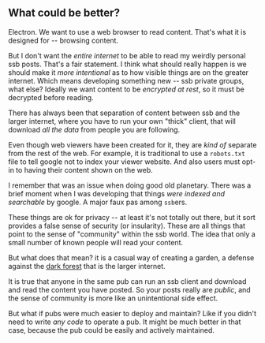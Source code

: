 ## What could be better?

Electron. We want to use a web browser to read content. That's what it is
designed for -- browsing content.

But I don't want the *entire internet* to be able to read my weirdly personal ssb posts. That's a fair statement. I think what should really happen is we should make it *more intentional* as to how visible things are on the greater internet. Which means developing something new -- ssb private groups, what else? Ideally we want content to be *encrypted at rest*, so it must be decrypted before reading.

There has always been that separation of content between ssb and the larger internet, where you have to run your own "thick" client, that will download *all the data* from people you are following. 

Even though web viewers have been created for it, they are *kind of* separate from the rest of the web. For example, it is traditional to use a `robots.txt` file to tell google not to index your viewer website. And also users must opt-in to having their content shown on the web. 

I remember that was an issue when doing good old planetary. There was a brief moment when I was developing that things *were indexed and searchable* by google. A major faux pas among `ssb`ers.

These things are ok for privacy -- at least it's not totally out there, but it sort provides a false sense of security (or insularity). These are all things that point to the sense of "community" within the ssb world. The idea that only a small number of known people will read your content.

But what does that mean? it is a casual way of creating a garden, a
defense against the [dark forest](https://onezero.medium.com/the-dark-forest-theory-of-the-internet-7dc3e68a7cb1) that is the larger internet.

It is true that anyone in the same pub can run an ssb client and download and read the content you have posted. So your posts really are *public*, and the sense of community is more like an unintentional side effect.

But what if pubs were much easier to deploy and maintain? Like if you didn't
need to write *any code* to operate a pub. It might be much better in that
case, because the pub could be easily and actively maintained.

